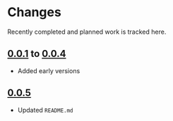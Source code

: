 # Changes
Recently completed and planned work is tracked here.

## [0.0.1](.) to [0.0.4](.)
- Added early versions

## [0.0.5](.)
- Updated `README.md`
